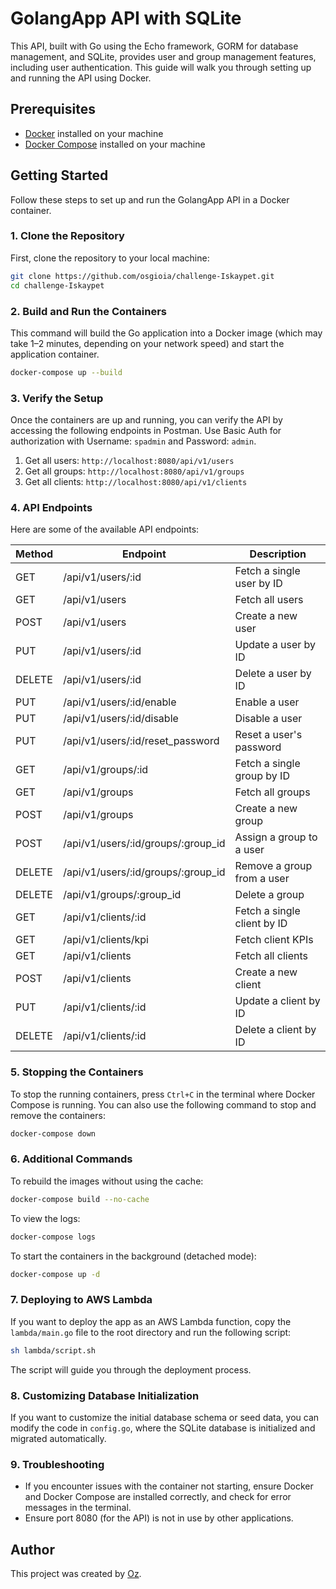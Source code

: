 # GolangApp API with SQLite

This API, built with Go using the Echo framework, GORM for database management, and SQLite, provides user and group management features, including user authentication. This guide will walk you through setting up and running the API using Docker.

## Prerequisites

- [Docker](https://www.docker.com/get-started) installed on your machine
- [Docker Compose](https://docs.docker.com/compose/install/) installed on your machine

## Getting Started

Follow these steps to set up and run the GolangApp API in a Docker container.

### 1. Clone the Repository

First, clone the repository to your local machine:

```bash
git clone https://github.com/osgioia/challenge-Iskaypet.git
cd challenge-Iskaypet
```

### 2. Build and Run the Containers
This command will build the Go application into a Docker image (which may take 1–2 minutes, depending on your network speed) and start the application container.

```bash
docker-compose up --build
```

### 3. Verify the Setup
Once the containers are up and running, you can verify the API by accessing the following endpoints in Postman. Use Basic Auth for authorization with Username: `spadmin` and Password: `admin`.

1. Get all users: `http://localhost:8080/api/v1/users`
2. Get all groups: `http://localhost:8080/api/v1/groups`
3. Get all clients: `http://localhost:8080/api/v1/clients`

### 4. API Endpoints

Here are some of the available API endpoints:

| Method | Endpoint                                  | Description                                                                           |
|--------|-------------------------------------------|---------------------------------------------------------------------------------------|
| GET    | /api/v1/users/:id                         | Fetch a single user by ID                                                             |
| GET    | /api/v1/users                             | Fetch all users                                                                       |
| POST   | /api/v1/users                             | Create a new user                                                                     |
| PUT    | /api/v1/users/:id                         | Update a user by ID                                                                   |
| DELETE | /api/v1/users/:id                         | Delete a user by ID                                                                   |
| PUT    | /api/v1/users/:id/enable                  | Enable a user                                                                         |
| PUT    | /api/v1/users/:id/disable                 | Disable a user                                                                        |
| PUT    | /api/v1/users/:id/reset_password          | Reset a user's password                                                               |
| GET    | /api/v1/groups/:id                        | Fetch a single group by ID                                                            |
| GET    | /api/v1/groups                            | Fetch all groups                                                                      |
| POST   | /api/v1/groups                            | Create a new group                                                                    |
| POST   | /api/v1/users/:id/groups/:group_id        | Assign a group to a user                                                              |
| DELETE | /api/v1/users/:id/groups/:group_id        | Remove a group from a user                                                            |
| DELETE | /api/v1/groups/:group_id                  | Delete a group                                                                        |
| GET    | /api/v1/clients/:id                       | Fetch a single client by ID                                                           |
| GET    | /api/v1/clients/kpi                       | Fetch client KPIs                                                                     |
| GET    | /api/v1/clients                           | Fetch all clients                                                                     |
| POST   | /api/v1/clients                           | Create a new client                                                                   |
| PUT    | /api/v1/clients/:id                       | Update a client by ID                                                                 |
| DELETE | /api/v1/clients/:id                       | Delete a client by ID                                                                 |

### 5. Stopping the Containers
To stop the running containers, press `Ctrl+C` in the terminal where Docker Compose is running. You can also use the following command to stop and remove the containers:

```bash
docker-compose down
```

### 6. Additional Commands
To rebuild the images without using the cache:
```bash
docker-compose build --no-cache
```

To view the logs:
```bash
docker-compose logs
```

To start the containers in the background (detached mode):
```bash
docker-compose up -d
```

### 7. Deploying to AWS Lambda
If you want to deploy the app as an AWS Lambda function, copy the `lambda/main.go` file to the root directory and run the following script:

```bash
sh lambda/script.sh
```

The script will guide you through the deployment process.

### 8. Customizing Database Initialization
If you want to customize the initial database schema or seed data, you can modify the code in `config.go`, where the SQLite database is initialized and migrated automatically.

### 9. Troubleshooting
- If you encounter issues with the container not starting, ensure Docker and Docker Compose are installed correctly, and check for error messages in the terminal.
- Ensure port 8080 (for the API) is not in use by other applications.

## Author

This project was created by [Oz](https://www.linkedin.com/in/osvaldogioia/).